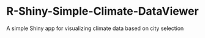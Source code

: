# R-Shiny-Simple-Climate-DataViewer
A simple Shiny app for visualizing climate data based on city selection
